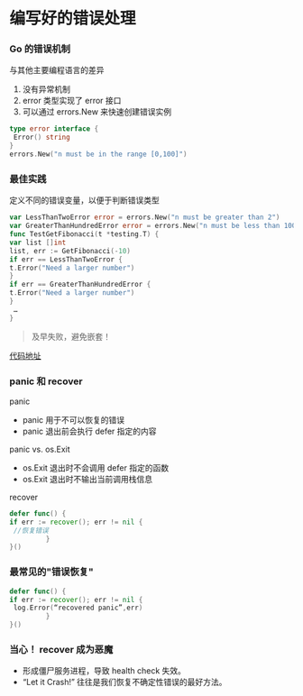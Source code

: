 # 编写好的错误处理

### Go 的错误机制

与其他主要编程语⾔的差异
1. 没有异常机制
2. error 类型实现了 error 接⼝
3. 可以通过 errors.New 来快速创建错误实例

```Go
type error interface {
 Error() string
}
errors.New("n must be in the range [0,100]")
```
### 最佳实践

定义不同的错误变量，以便于判断错误类型

```Go
var LessThanTwoError error = errors.New("n must be greater than 2")
var GreaterThanHundredError error = errors.New("n must be less than 100")
func TestGetFibonacci(t *testing.T) {
var list []int
list, err := GetFibonacci(-10)
if err == LessThanTwoError {
t.Error("Need a larger number")
}
if err == GreaterThanHundredError {
t.Error("Need a larger number")
}
 …
}
```
> 及早失败，避免嵌套！

[代码地址](../code/go_learning/src/ch14/error/err_test.go)

### panic 和 recover

panic
* panic ⽤于不可以恢复的错误
* panic 退出前会执⾏ defer 指定的内容

panic vs. os.Exit   
* os.Exit 退出时不会调⽤ defer 指定的函数
* os.Exit 退出时不输出当前调⽤栈信息

recover  
```Go
defer func() {
if err := recover(); err != nil {
 //恢复错误
	 	 }
}()
```
### 最常⻅的"错误恢复"

```Go
defer func() {
if err := recover(); err != nil {
 log.Error(“recovered panic”,err)
	 	 }
}()
```

### 当⼼！ recover 成为恶魔

* 形成僵⼫服务进程，导致 health check 失效。
* “Let it Crash!” 往往是我们恢复不确定性错误的最好⽅法。

